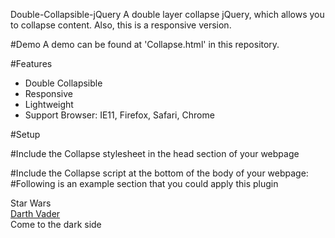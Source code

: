 Double-Collapsible-jQuery
A double layer collapse jQuery, which allows you to collapse content. Also, this is a responsive version.

#Demo
A demo can be found at 'Collapse.html' in this repository.

#Features
- Double Collapsible
- Responsive
- Lightweight
- Support Browser: IE11, Firefox, Safari, Chrome

#Setup

#Include the Collapse stylesheet in the head section of your webpage
    <link href="css/bootstrap.min.css" rel="stylesheet">
    <link rel="stylesheet" href="css/font-awesome.css" type="text/css">
    <link href="css/styles.css" rel="stylesheet">

#Include the Collapse script at the bottom of the body of your webpage:
    <script type="text/javascript" src="js/jquery-2.1.4.js"></script>
    <script type="text/javascript" src="js/script.js"></script>
#Following is an example section that you could apply this plugin
    <div class="col-md-12 col-sm-12 col-xs-12">
            <a class="col-md-5 col-sm-5 col-xs-12 FirstLayerTitle">
                <div class="col-md-12 col-sm-12 col-xs-12">
                    <span class="col-md-10 col-sm-10 col-xs-10 align-left">Star Wars</span>
                    <i id ="FirstIcon" class="fa fa-chevron-right col-md-2 col-sm-2 col-xs-2 align-right"></i>
                </div>
            </a>
        </div>
        <div class="FirstLayerDetail col-md-12 col-sm-12 col-xs-12">
            <div class="col-md-5 col-sm-5 col-xs-12">
                <a href="#" class="SecondLayerTitle col-md-12 col-sm-12 col-xs-12">
                    <span class="col-md-10 col-sm-10 col-xs-10 align-left">Darth Vader</span>
                    <i id="secondIcon" class="fa fa-chevron-right align-right col-md-2 col-sm-2 col-xs-2"></i>
                </a>
            </div>
            <div class="col-md-12 col-sm-12 col-xs-12 SecondLayerDetail align-left">
                <div class="col-md-5 col-sm-5 col-xs-12">
                    <span>Come to the dark side<span>
                </div>
            </div>
        </div>

